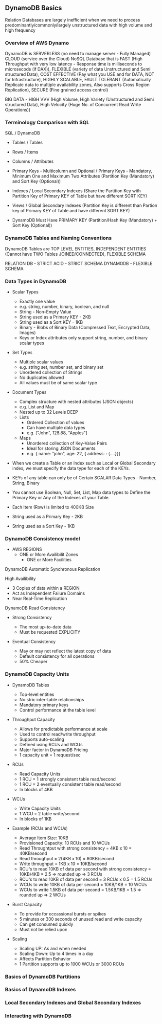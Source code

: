 ## DynamoDB Basics

Relation Databases are largely inefficient when we need to process predominantly/commonly/largely unstructured
data with high volume and high frequency

### Overview of AWS Dynamo

DynamoDB is SERVERLESS (no need to manage server - Fully Managed) CLOUD (service over the Cloud) NoSQL Database that is
FAST (High Throughput with very low latency - Response time is milliseconds to microsecods (if DAX)),
FLEXIBLE (variety of data Unstructured and Semi structured Data),
COST EFFECTIVE (Pay what you USE and for DATA, NOT for Infrastructure),
HIGHLY SCALABLE,
FAULT TOLERANT (Automatically Replicate data to multiple availability zones, Also supports Cross Region Replication),
SECURE (Fine grained access control)

BIG DATA - HIGH VVV (High Volume, High Variety (Unstructured and Semi structured Data),
High Velocity (Huge No. of Concurrent Read Write Operations))

### Terminology Comparison with SQL

SQL / DynamoDB

- Tables / Tables
- Rows / Items
- Columns / Attributes
- Primary Keys - Multicolumn and Optional / Primary Keys - Mandatory, Minimum One and Maximum Two Attributes (Partition Key (Mandatory) and Sort Key (Optional))
- Indexes / Local Secondary Indexes (Share the Partition Key with Partition Key of Primary KEY of Table but have different SORT KEY)
- Views / Global Secondary Indexes (Partition Key is different than Partion key of Primary KEY of Table and have different SORT KEY)

- DynamoDB Must Have PRIMARY KEY (Partition/Hash Key (Mandatory) + Sort Key (Optional))

### DynamoDB Tables and Naming Conventions

DynamoDB Tables are TOP LEVEL ENTITIES, INDEPENDENT ENTITIES (Cannot have TWO Tables JOINED/CONNECTED), FLEXIBLE SCHEMA

RELATION DB - STRICT ACID - STRICT SCHEMA
DYNAMODB - FLEXIBLE SCHEMA

### Data Types in DynamoDB

- Scalar Types

  - Exactly one value
  - e.g. string, number, binary, boolean, and null
  - String - Non-Empty Value
  - String used as a Primary KEY - 2KB
  - String used as a Sort KEY - 1KB
  - Binary - Blobs of Binary Data (Compressed Text, Encrypted Data, Images)
  - Keys or Index attributes only support string, number, and binary scalar types

- Set Types

  - Multiple scalar values
  - e.g. string set, number set, and binary set
  - Unordered collection of Strings
  - No duplicates allowed
  - All values must be of same scalar type

- Document Types

  - Complex structure with nested attributes (JSON objects)
  - e.g. List and Map
  - Nested up to 32 Levels DEEP
  - Lists
    - Ordered Collection of values
    - Can have multiple data types
    - e.g. ["John", 128.88, "Apples"]
  - Maps
    - Unordered collection of Key-Value Pairs
    - Ideal for storing JSON Documents
    - e.g. { name: "john", age: 22, { address: : {....}}}

- When we create a Table or an Index such as Local or Global Secondary index, we must specify the data type for each of the KEYs.
- KEYs of any table can only be of Certain SCALAR Data Types - Number, String, Binary
- You cannot use Boolean, Null, Set, List, Map data types to Define the Primary Key or Any of the Indexes of your Table.
- Each Item (Row) is limited to 400KB Size
- String used as a Primary Key - 2KB
- String used as a Sort Key - 1KB

### DynamoDB Consistency model

- AWS REGIONS
  - ONE or More Availibilit Zones
    - ONE or More Facilities

DynamoDB Automatic Synchronous Replication

High Availibility

- 3 Copies of data within a REGION
- Act as Independent Failure Domains
- Near Real-Time Replication

DynamoDB Read Consistency

- Strong Consistency

  - The most up-to-date data
  - Must be requested EXPLICITY

- Eventual Consistency
  - May or may not reflect the latest copy of data
  - Default consistency for all operations
  - 50% Cheaper

### DynamoDB Capacity Units

- DynamoDB Tables

  - Top-level entities
  - No stric inter-table relationships
  - Mandatory primary keys
  - Control performance at the table level

- Throughput Capacity

  - Allows for predictable performance at scale
  - Used to control read/write throughput
  - Supports auto-scaling
  - Defined using RCUs and WCUs
  - Major factor in DynamoDB Pricing
  - 1 capacity unit = 1 request/sec

- RCUs

  - Read Capacity Units
  - 1 RCU = 1 strongly consistent table read/second
  - 1 RCU = 2 eventually consistent table read/second
  - In blocks of 4KB

- WCUs

  - Write Capacity Units
  - 1 WCU = 2 table write/second
  - In blocks of 1KB

- Example (RCUs and WCUs)

  - Average Item Size: 10KB
  - Provisioned Capacity: 10 RCUs and 10 WCUs
  - Read Throughtput with strong consistency = 4KB x 10 = 40KB/second
  - Read throughput = 2(4KB x 10) = 80KB/second
  - Write throughput = 1KB x 10 = 10KB/second
  - RCU's to read 10KB of data per second with strong consistency = 10KB/4KB = 2.5 => rounded up => 3 RCUs
  - RCU's to read 10KB of data per second = 3 RCUs x 0.5 = 1.5 RCUs
  - WCUs to write 10KB of data per second = 10KB/1KB = 10 WCUs
  - WCUs to write 1.5KB of data per second = 1.5KB/1KB = 1.5 => rounded up => 2 WCUs

- Burst Capacity

  - To provide for occassional bursts or spikes
  - 5 minutes or 300 seconds of unused read and write capacity
  - Can get consumed quickly
  - Must not be relied upon

- Scaling
  - Scaling UP: As and when needed
  - Scaling Down: Up to 4 times in a day
  - Affects Partition Behavior
  - 1 Partition supports up to 1000 WCUs or 3000 RCUs

### Basics of DynamoDB Partitions

### Basics of DynamoDB Indexes

### Local Secondary Indexes and Global Secondary Indexes

### Interacting with DynamoDB
